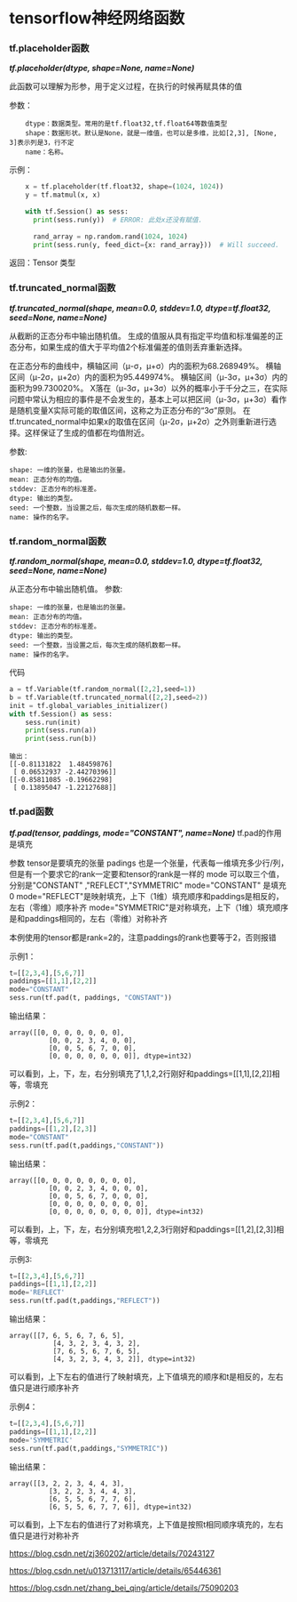# tensorflow神经网络函数
### tf.placeholder函数

***tf.placeholder(dtype, shape=None, name=None)***


此函数可以理解为形参，用于定义过程，在执行的时候再赋具体的值

参数：
```
    dtype：数据类型。常用的是tf.float32,tf.float64等数值类型
    shape：数据形状。默认是None，就是一维值，也可以是多维，比如[2,3], [None, 3]表示列是3，行不定
    name：名称。
```
示例：
```python
    x = tf.placeholder(tf.float32, shape=(1024, 1024))
    y = tf.matmul(x, x)
     
    with tf.Session() as sess:
      print(sess.run(y))  # ERROR: 此处x还没有赋值.
     
      rand_array = np.random.rand(1024, 1024)
      print(sess.run(y, feed_dict={x: rand_array}))  # Will succeed.
```
返回：Tensor 类型
### tf.truncated_normal函数
***tf.truncated_normal(shape, mean=0.0, stddev=1.0, dtype=tf.float32, seed=None, name=None)***

从截断的正态分布中输出随机值。
生成的值服从具有指定平均值和标准偏差的正态分布，如果生成的值大于平均值2个标准偏差的值则丢弃重新选择。

在正态分布的曲线中，横轴区间（μ-σ，μ+σ）内的面积为68.268949%。
横轴区间（μ-2σ，μ+2σ）内的面积为95.449974%。
横轴区间（μ-3σ，μ+3σ）内的面积为99.730020%。
X落在（μ-3σ，μ+3σ）以外的概率小于千分之三，在实际问题中常认为相应的事件是不会发生的，基本上可以把区间（μ-3σ，μ+3σ）看作是随机变量X实际可能的取值区间，这称之为正态分布的“3σ”原则。
在tf.truncated_normal中如果x的取值在区间（μ-2σ，μ+2σ）之外则重新进行选择。这样保证了生成的值都在均值附近。

参数:

    shape: 一维的张量，也是输出的张量。
    mean: 正态分布的均值。
    stddev: 正态分布的标准差。
    dtype: 输出的类型。
    seed: 一个整数，当设置之后，每次生成的随机数都一样。
    name: 操作的名字。
    
### tf.random_normal函数
***tf.random_normal(shape, mean=0.0, stddev=1.0, dtype=tf.float32, seed=None, name=None)***

从正态分布中输出随机值。
参数:

    shape: 一维的张量，也是输出的张量。
    mean: 正态分布的均值。
    stddev: 正态分布的标准差。
    dtype: 输出的类型。
    seed: 一个整数，当设置之后，每次生成的随机数都一样。
    name: 操作的名字。

代码
```python
a = tf.Variable(tf.random_normal([2,2],seed=1))
b = tf.Variable(tf.truncated_normal([2,2],seed=2))
init = tf.global_variables_initializer()
with tf.Session() as sess:
    sess.run(init)
    print(sess.run(a))
    print(sess.run(b))
```
```
输出：
[[-0.81131822  1.48459876]
 [ 0.06532937 -2.44270396]]
[[-0.85811085 -0.19662298]
 [ 0.13895047 -1.22127688]]
```
### tf.pad函数
***tf.pad(tensor, paddings, mode="CONSTANT", name=None)***
tf.pad的作用是填充

参数
    tensor是要填充的张量
    padings 也是一个张量，代表每一维填充多少行/列，但是有一个要求它的rank一定要和tensor的rank是一样的
    mode 可以取三个值，分别是"CONSTANT" ,"REFLECT","SYMMETRIC"
    mode="CONSTANT" 是填充0
    mode="REFLECT"是映射填充，上下（1维）填充顺序和paddings是相反的，左右（零维）顺序补齐
    mode="SYMMETRIC"是对称填充，上下（1维）填充顺序是和paddings相同的，左右（零维）对称补齐

本例使用的tensor都是rank=2的，注意paddings的rank也要等于2，否则报错


示例1：
```python
t=[[2,3,4],[5,6,7]]
paddings=[[1,1],[2,2]]
mode="CONSTANT"
sess.run(tf.pad(t, paddings, "CONSTANT"))
```
输出结果：
```
array([[0, 0, 0, 0, 0, 0, 0],
          [0, 0, 2, 3, 4, 0, 0],
          [0, 0, 5, 6, 7, 0, 0],
          [0, 0, 0, 0, 0, 0, 0]], dtype=int32)
```
可以看到，上，下，左，右分别填充了1,1,2,2行刚好和paddings=[[1,1],[2,2]]相等，零填充

示例2：
```python
t=[[2,3,4],[5,6,7]]
paddings=[[1,2],[2,3]]
mode="CONSTANT"
sess.run(tf.pad(t,paddings,"CONSTANT"))
```
输出结果：
```
array([[0, 0, 0, 0, 0, 0, 0, 0],
          [0, 0, 2, 3, 4, 0, 0, 0],
          [0, 0, 5, 6, 7, 0, 0, 0],
          [0, 0, 0, 0, 0, 0, 0, 0],
          [0, 0, 0, 0, 0, 0, 0, 0]], dtype=int32)
```
可以看到，上，下，左，右分别填充啦1,2,2,3行刚好和paddings=[[1,2],[2,3]]相等，零填充

示例3:
```python
t=[[2,3,4],[5,6,7]]
paddings=[[1,1],[2,2]]
mode='REFLECT'
sess.run(tf.pad(t,paddings,"REFLECT"))
```
输出结果：
```
array([[7, 6, 5, 6, 7, 6, 5],
           [4, 3, 2, 3, 4, 3, 2],
           [7, 6, 5, 6, 7, 6, 5],
           [4, 3, 2, 3, 4, 3, 2]], dtype=int32)
```
可以看到，上下左右的值进行了映射填充，上下值填充的顺序和t是相反的，左右值只是进行顺序补齐

示例4：
```python
t=[[2,3,4],[5,6,7]]
paddings=[[1,1],[2,2]]
mode='SYMMETRIC'
sess.run(tf.pad(t,paddings,"SYMMETRIC"))
```
输出结果：
```
array([[3, 2, 2, 3, 4, 4, 3],
          [3, 2, 2, 3, 4, 4, 3],
          [6, 5, 5, 6, 7, 7, 6],
          [6, 5, 5, 6, 7, 7, 6]], dtype=int32)
```
可以看到，上下左右的值进行了对称填充，上下值是按照t相同顺序填充的，左右值只是进行对称补齐


https://blog.csdn.net/zj360202/article/details/70243127

https://blog.csdn.net/u013713117/article/details/65446361

https://blog.csdn.net/zhang_bei_qing/article/details/75090203
